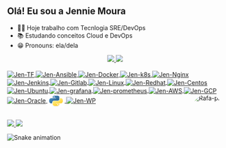 ## Olá! Eu sou a Jennie Moura

- 👩‍💻 Hoje trabalho com Tecnlogia SRE/DevOps
- 📚 Estudando conceitos Cloud e DevOps
- 😁 Pronouns: ela/dela

<div align="center">
  <a href="https://github.com/jenniemoura">
  <img height="180em" src="https://github-readme-stats.vercel.app/api?username=jenniemoura&show_icons=true&theme=dark&include_all_commits=true&count_private=true"/>
  <img height="180em" src="https://github-readme-stats.vercel.app/api/top-langs/?username=jenniemoura&layout=compact&langs_count=7&theme=dark"/>
</div>
<div style="display: inline_block"><br>
  <img align="center" alt="Jen-TF" height="30" width="40" src="https://cdn.jsdelivr.net/gh/devicons/devicon/icons/terraform/terraform-original-wordmark.svg" />
  <img align="center" alt="Jen-Ansible" height="30" width="40" src="https://cdn.jsdelivr.net/gh/devicons/devicon/icons/ansible/ansible-original.svg" />
  <img align="center" alt="Jen-Docker" height="30" width="40" src="https://cdn.jsdelivr.net/gh/devicons/devicon/icons/docker/docker-original-wordmark.svg" />
  <img align="center" alt="Jen-k8s" height="30" width="40" src="https://cdn.jsdelivr.net/gh/devicons/devicon/icons/kubernetes/kubernetes-plain-wordmark.svg" />
  <img align="center" alt="Jen-Nginx" height="30" width="40" src="https://cdn.jsdelivr.net/gh/devicons/devicon/icons/nginx/nginx-original.svg" />
  <img align="center" alt="Jen-Jenkins" height="30" width="40" src="https://cdn.jsdelivr.net/gh/devicons/devicon/icons/jenkins/jenkins-original.svg" />
  <img align="center" alt="Jen-Gitlab" height="30" width="40" src="https://cdn.jsdelivr.net/gh/devicons/devicon/icons/gitlab/gitlab-original-wordmark.svg" />
  <img align="center" alt="Jen-Linux" height="30" width="40"src="https://cdn.jsdelivr.net/gh/devicons/devicon/icons/linux/linux-original.svg" />
  <img align="center" alt="Jen-Redhat" height="30" width="40"src="https://cdn.jsdelivr.net/gh/devicons/devicon/icons/redhat/redhat-original.svg" />                   <img align="center" alt="Jen-Centos" height="30" width="40" src="https://cdn.jsdelivr.net/gh/devicons/devicon/icons/centos/centos-original.svg" /> 
  <img align="center" alt="Jen-Ubuntu" height="30" width="40" src="https://cdn.jsdelivr.net/gh/devicons/devicon/icons/ubuntu/ubuntu-plain.svg" />          
  <img align="center" alt="Jen-grafana" height="30" width="40" src="https://cdn.jsdelivr.net/gh/devicons/devicon/icons/grafana/grafana-original-wordmark.svg" />
  <img align="center" alt="Jen-prometheus" height="30" width="40" src="https://cdn.jsdelivr.net/gh/devicons/devicon/icons/prometheus/prometheus-original.svg" />       <img align="center" alt="Jen-AWS" height="30" width="40"src="https://cdn.jsdelivr.net/gh/devicons/devicon/icons/amazonwebservices/amazonwebservices-original.svg" />
  <img align="center" alt="Jen-GCP" height="30" width="40" src="https://cdn.jsdelivr.net/gh/devicons/devicon/icons/googlecloud/googlecloud-original-wordmark.svg" />
  <img align="center" alt="Jen-Oracle" height="30" width="40" src="https://cdn.jsdelivr.net/gh/devicons/devicon/icons/oracle/oracle-original.svg" />
  <img align="center" alt="Jen-Python" height="30" width="40" src="https://raw.githubusercontent.com/devicons/devicon/master/icons/python/python-original.svg">
  <img align="center" alt="Jen-WP" height="30" width="40" src="https://cdn.jsdelivr.net/gh/devicons/devicon/icons/wordpress/wordpress-original.svg" />
  <img align="right" alt="Rafa-pic" height="150" style="border-radius:50px;"
  src="https://media.discordapp.net/attachments/639956127056134178/890373478988013628/Publicacoes_Instagram_1_1.png?width=676&height=676">
</div>     
          
##
<div> 
  <a href = "mailto:mundodevsecops@gmail.com"><img src="https://img.shields.io/badge/-Gmail-%23333?style=for-the-badge&logo=gmail&logoColor=white" target="_blank"</a>
  <a href="https://www.linkedin.com/in/jennie-moura/" target="_blank"><img src="https://img.shields.io/badge/-LinkedIn-%230077B5?style=for-the-badge&logo=linkedin&logoColor=white" target="_blank"></a> 
  
  ![Snake animation](https://github.com/jenniemoura/jenniemoura/blob/output/github-contribution-grid-snake.svg)
 
</div>
